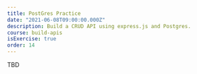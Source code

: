 ```yaml
---
title: PostGres Practice
date: "2021-06-08T09:00:00.000Z"
description: Build a CRUD API using express.js and Postgres.
course: build-apis
isExercise: true
order: 14
---
```


TBD
